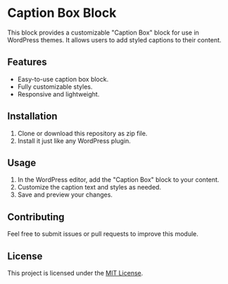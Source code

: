 # Caption Box Block

This block provides a customizable "Caption Box" block for use in WordPress themes. It allows users to add styled captions to their content.

## Features

-   Easy-to-use caption box block.
-   Fully customizable styles.
-   Responsive and lightweight.

## Installation

1. Clone or download this repository as zip file.
2. Install it just like any WordPress plugin.

## Usage

1. In the WordPress editor, add the "Caption Box" block to your content.
2. Customize the caption text and styles as needed.
3. Save and preview your changes.

## Contributing

Feel free to submit issues or pull requests to improve this module.

## License

This project is licensed under the [MIT License](LICENSE).
